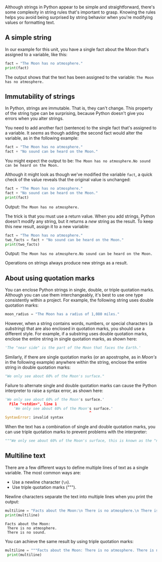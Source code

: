 Although strings in Python appear to be simple and straightforward, there's some complexity in string rules that's important to grasp. Knowing the rules helps you avoid being surprised by string behavior when you're modifying values or formatting text.

## A simple string

In our example for this unit, you have a single fact about the Moon that's assigned to a variable, like this:

```python
fact = "The Moon has no atmosphere."
print(fact)
```

The output shows that the text has been assigned to the variable: `The Moon has no atmosphere.`

## Immutability of strings

In Python, strings are immutable. That is, they can't change. This property of the string type can be surprising, because Python doesn't give you errors when you alter strings.

You need to add another fact (sentence) to the single fact that's assigned to a variable. It *seems* as though adding the second fact would alter the variable, as in the following example:

```python
fact = "The Moon has no atmosphere."
fact + "No sound can be heard on the Moon."
```

You might expect the output to be: `The Moon has no atmosphere.No sound can be heard on the Moon.`

Although it might look as though we've modified the variable `fact`, a quick check of the value reveals that the original value is unchanged:

```python
fact = "The Moon has no atmosphere."
fact + "No sound can be heard on the Moon."
print(fact)
```

Output: `The Moon has no atmosphere.`

The trick is that you must use a return value. When you add strings, Python doesn't modify any string, but it returns a *new* string as the result. To keep this new result, assign it to a new variable:

```python
fact = "The Moon has no atmosphere."
two_facts = fact + "No sound can be heard on the Moon."
print(two_facts)
```

Output: `The Moon has no atmosphere.No sound can be heard on the Moon.`

Operations on strings always produce new strings as a result.

## About using quotation marks

You can enclose Python strings in single, double, or triple quotation marks. Although you can use them interchangeably, it's best to use one type consistently within a project. For example, the following string uses double quotation marks:

```python
moon_radius = "The Moon has a radius of 1,080 miles."
``` 

However, when a string contains words, numbers, or special characters (a *substring*) that are also enclosed in quotation marks, you should use a different style. For example, if a substring uses double quotation marks, enclose the entire string in single quotation marks, as shown here:

```python
'The "near side" is the part of the Moon that faces the Earth.'
```

Similarly, if there are single quotation marks (or an apostrophe, as in *Moon's* in the following example) anywhere within the string, enclose the entire string in double quotation marks: 

```python
"We only see about 60% of the Moon's surface."
```

Failure to alternate single and double quotation marks can cause the Python interpreter to raise a syntax error, as shown here:

```python
'We only see about 60% of the Moon's surface.'
  File "<stdin>", line 1
    'We only see about 60% of the Moon's surface.'
                                       ^
SyntaxError: invalid syntax
```

When the text has a combination of single and double quotation marks, you can use triple quotation marks to prevent problems with the interpreter:

```python
"""We only see about 60% of the Moon's surface, this is known as the "near side"."""
```

## Multiline text

There are a few different ways to define multiple lines of text as a single variable. The most common ways are:

* Use a newline character (`\n`).
* Use triple quotation marks (""").

Newline characters separate the text into multiple lines when you print the output:

```python
multiline = "Facts about the Moon:\n There is no atmosphere.\n There is no sound."
print(multiline)
```

```Output
Facts about the Moon:
 There is no atmosphere.
 There is no sound.
```

You can achieve the same result by using triple quotation marks:

```python
multiline = """Facts about the Moon: There is no atmosphere. There is no sound."""
 print(multiline)
```


